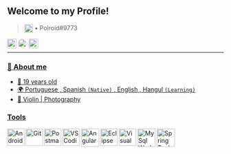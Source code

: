 ## Welcome to my Profile!

> <img width=20px src="https://dashboard.snapcraft.io/site_media/appmedia/2021/05/discord.png" align="center" max-width="100%" alt="Discord"/> • Polroid#9773

<a href="https://www.linkedin.com/in/devdonatto-minaya/">
  <img width=22px src="https://image.flaticon.com/icons/png/512/145/145807.png" align="left" max-width="100%" alt="LinkedIn"/>
</a>
  
<a href="https://api.whatsapp.com/send?phone=51913242570">
  <img width=22px src="https://cdn-icons-png.flaticon.com/512/134/134937.png" style="border-radius: 50px;" align="left" max-width="100%" alt="Whatsapp">
</a>

<a href="https://www.sololearn.com/profile/15661325">
  <img width=22px src="https://pbs.twimg.com/profile_images/1410707398021550084/MmGTT4dY_400x400.jpg" align="left" max-width="100%" alt="SoloLearn"
</a>
<br>

<hr>

### 💬 About me
- 👤 19 years old
- 🌍 Portuguese , Spanish `(Native)` , English , Hangul `(Learning)`
- 🖤 Violin | Photography
  
###  Tools
<img width=40px src="https://2.bp.blogspot.com/-tzm1twY_ENM/XlCRuI0ZkRI/AAAAAAAAOso/BmNOUANXWxwc5vwslNw3WpjrDlgs9PuwQCLcBGAsYHQ/s1600/pasted%2Bimage%2B0.png" align="left" max-width="100%" alt="Android Studio">

<img width="40px" src="https://iconape.com/wp-content/png_logo_vector/git-icon.png" align="left" max-width="100%" alt="Git">
  
<img width="40px" src="https://res.cloudinary.com/postman/image/upload/t_team_logo/v1/team/2893aede23f01bfcbd2319326bc96a6ed0524eba759745ed6d73405a3a8b67a8" align="left" max-width="100%" alt="Postman" >
  
<img  width="40px" src="https://upload.wikimedia.org/wikipedia/commons/thumb/5/56/VSCodium_Logo.png/480px-VSCodium_Logo.png" align="left" max-width="100%" alt="VSCodium">
  
<img width="42px" src="https://cdn.icon-icons.com/icons2/2107/PNG/512/file_type_angular_icon_130754.png" align="left" max-width="100%" alt="Angular">

<img  width="40px" src="https://cdn.worldvectorlogo.com/logos/eclipse-11.svg" align="left" max-width="100%" alt="Eclipse">
  
<img  width="40px" src="https://upload.wikimedia.org/wikipedia/commons/thumb/c/cd/Visual_Studio_2017_Logo.svg/1200px-Visual_Studio_2017_Logo.svg.png" align="left" max-width="100%" alt="Visual Studio">
  
<img  width="42px" src="https://cdn.icon-icons.com/icons2/1381/PNG/512/mysqlworkbench_93532.png" align="left" max-width="100%" alt="MySql Workbench">
  
<img  width="42px" src="https://huongdanjava.com/wp-content/uploads/2016/02/spring-framework.png" align="left" max-width="100%" alt="Spring Tools Suite">
